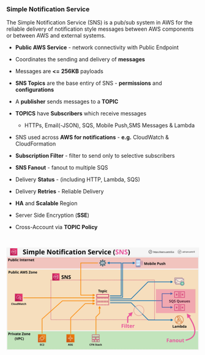 ### Simple Notification Service
The Simple Notification Service (SNS) is a pub/sub system in AWS for the reliable delivery of notification style messages between AWS components or between AWS and external systems.

- **Public AWS Service** - network connectivity with Public Endpoint
- Coordinates the sending and delivery of **messages**
- Messages are **<=** **256KB** payloads
- **SNS Topics**  are the base entiry of SNS - **permissions** and **configurations**
- A **publisher** sends messages to a **TOPIC**
- **TOPICS** have **Subscribers** which receive messages
    - HTTPs, Email(-JSON), SQS, Mobile Push,SMS Messages & Lambda
- SNS used across **AWS for notifications** - **e.g.** CloudWatch & CloudFormation

- **Subscription Filter** - filter to send only to selective subscribers
- **SNS Fanout** - fanout to multiple SQS

- Delivery **Status** - (including HTTP, Lambda, SQS)
- Delivery **Retries** - Reliable Delivery
- **HA** and **Scalable** Region
- Server Side Encryption (**SSE**)
- Cross-Account via **TOPIC Policy**

</br>

![sns](./images/sns.png)